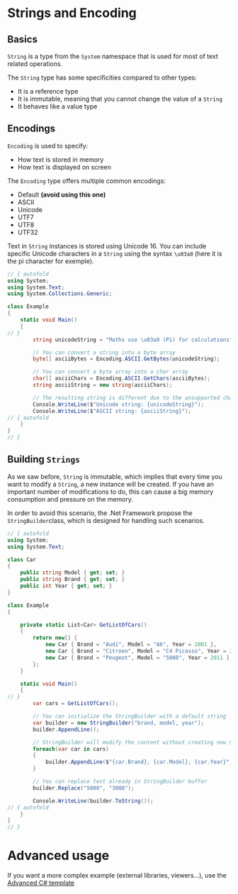 # Strings and Encoding

## Basics

`String` is a type from the `System` namespace that is used for most of text related operations.

The `String` type has some specificities compared to other types:

* It is a reference type
* It is immutable, meaning that you cannot change the value of a `String`
* It behaves like a value type


## Encodings

`Encoding` is used to specify:
* How text is stored in memory
* How text is displayed on screen

The `Encoding` type offers multiple common encodings:
* Default **(avoid using this one)**
* ASCII
* Unicode
* UTF7
* UTF8
* UTF32
 
Text in `String` instances is stored using Unicode 16.
You can include specific Unicode characters in a `String` using the syntax `\u03a0` (here it is the pi character for exemple).

```C# runnable
// { autofold 
using System;
using System.Text;
using System.Collections.Generic;

class Example 
{
    static void Main() 
    {
// }
        string unicodeString = "Maths use \u03a0 (Pi) for calculations";

        // You can convert a string into a byte array
        byte[] asciiBytes = Encoding.ASCII.GetBytes(unicodeString);

        // You can convert a byte array into a char array
        char[] asciiChars = Encoding.ASCII.GetChars(asciiBytes);
        string asciiString = new string(asciiChars);

        // The resulting string is different due to the unsupported character for ASCII encoding
        Console.WriteLine($"Unicode string: {unicodeString}");
        Console.WriteLine($"ASCII string: {asciiString}");
// { autofold   
    }   
}
// }
```

## Building `Strings`

As we saw before, `String` is immutable, which implies that every time you want to modify a `String`, a new instance will be created.
If you have an important number of modifications to do, this can cause a big memory consumption and pressure on the memory.

In order to avoid this scenario, the .Net Framework propose the `StringBuilder`class, which is designed for handling such scenarios.

```C# runnable
// { autofold
using System;
using System.Text;

class Car 
{
    public string Model { get; set; }
    public string Brand { get; set; }
    public int Year { get; set; }
}

class Example 
{

    private static List<Car> GetListOfCars()
    {
        return new[] {
            new Car { Brand = "Audi", Model = "A6", Year = 2001 },
            new Car { Brand = "Citroen", Model = "C4 Picasso", Year = 2015 },
            new Car { Brand = "Peugeot", Model = "5008", Year = 2011 },
        };
    }

    static void Main() 
    {
// }
        var cars = GetListOfCars();

        // You can initialize the StringBuilder with a default string
        var builder = new StringBuilder("brand, model, year");
        builder.AppendLine();

        // StringBuilder will modify the content without creating new String instance
        foreach(var car in cars)
        {
            builder.AppendLine($"{car.Brand}, {car.Model}, {car.Year}");
        }

        // You can replace text already in StringBuilder buffer
        builder.Replace("5008", "3008");

        Console.WriteLine(builder.ToString());
// { autofold
    }
}
// }
```

# Advanced usage

If you want a more complex example (external libraries, viewers...), use the [Advanced C# template](https://tech.io/select-repo/386)
